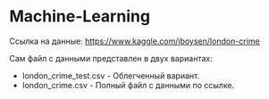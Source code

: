 # Machine-Learning

Ссылка на данные: https://www.kaggle.com/jboysen/london-crime

Сам файл с данными представлен в двух вариантах:
- london_crime_test.csv - Облегченный вариант.
- london_crime.csv - Полный файл с данными по ссылке.
